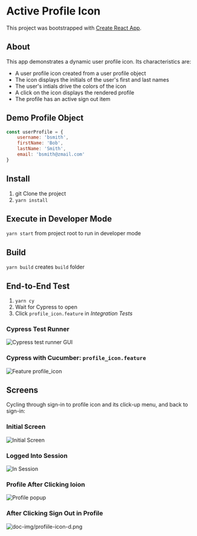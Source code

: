 # Active Profile Icon

This project was bootstrapped with [Create React App](https://github.com/facebook/create-react-app).

## About
This app demonstrates a dynamic user profile icon. Its characteristics are:
+ A user profile icon created from a user profile object
+ The icon displays the initials of the user's first and last names
+ The user's intials drive the colors of the icon
+ A click on the icon displays the rendered profile
+ The profile has an active sign out item

## Demo Profile Object

```javascript
const userProfile = {
    username: 'bsmith',
    firstName: 'Bob',
    lastName: 'Smith',
    email: 'bsmith@zmail.com'
}
```
## Install
1. git Clone the project
2. `yarn install`

## Execute in Developer Mode
`yarn start` from project root to run in developer mode

## Build
`yarn build` creates `build` folder

## End-to-End Test
1. `yarn cy`
2. Wait for Cypress to open 
3. Click `profile_icon.feature` in _Integration Tests_

### Cypress Test Runner
![Cypress test runner GUI](./doc-img/profile-icon-cy-1.png)

### Cypress with Cucumber: `profile_icon.feature`
![Feature profile_icon](./doc-img/profile-icon-cy-2.png)

## Screens
Cycling through sign-in to profile icon and its click-up menu, and back to sign-in:
### Initial Screen
![Initial Screen](./doc-img/profiile-icon-a.png)

### Logged Into Session 
![In Session](./doc-img/profiile-icon-b.png)

### Profile After Clicking Ioion
![Profile popup](./doc-img/profiile-icon-c.png)

### After Clicking Sign Out in Profile
![doc-img/profiile-icon-d.png](./doc-img/profiile-icon-d.png)
